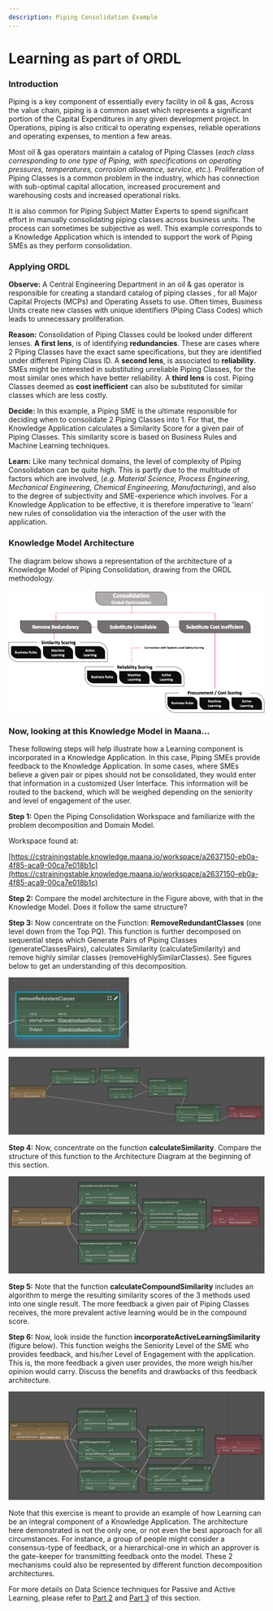 ```yaml
---
description: Piping Consolidation Example
---
```


# Learning as part of ORDL

### Introduction

Piping is a key component of essentially every facility in oil & gas, Across the value chain, piping is a common asset which represents a significant portion of the Capital Expenditures in any given development project. In Operations, piping is also critical to operating expenses, reliable operations and operating expenses, to mention a few areas. 

Most oil & gas operators maintain a catalog of Piping Classes \(_each class corresponding to one type of Piping, with specifications on operating pressures, temperatures, corrosion allowance, service, etc_.\). Proliferation of Piping Classes is a common problem in the industry, which has connection with sub-optimal capital allocation, increased procurement and warehousing costs and increased operational risks. 

It is also common for Piping Subject Matter Experts to spend significant effort in manually consolidating piping classes across business units. The process can sometimes be subjective as well. This example corresponds to a Knowledge Application which is intended to support the work of Piping SMEs as they perform consolidation. 

### Applying ORDL

**Observe:** A Central Engineering Department in an oil & gas operator is responsible for creating a standard catalog of piping classes , for all Major Capital Projects \(MCPs\) and Operating Assets to use. Often times, Business Units create new classes with unique identifiers \(Piping Class Codes\) which leads to unnecessary proliferation.

**Reason:** Consolidation of Piping Classes could be looked under different lenses. **A first lens**, is of identifying **redundancies**. These are cases where 2 Piping Classes have the exact same specifications, but they are identified under different Piping Class ID. A **second lens**, is associated to **reliability**. SMEs might be interested in substituting unreliable Piping Classes, for the most similar ones which have better reliability. A **third lens** is cost. Piping Classes deemed as **cost inefficient** can also be substituted for similar classes which are less costly. 

**Decide:** In this example, a Piping SME is the ultimate responsible for deciding when to consolidate 2 Piping Classes into 1. For that, the Knowledge Application calculates a Similarity Score for a given pair of Piping Classes. This similarity score is based on Business Rules and Machine Learning techniques. 

**Learn:** Like many technical domains, the level of complexity of Piping Consolidation can be quite high. This is partly due to the multitude of factors which are involved, \(_e.g. Material Science, Process Engineering, Mechanical Engineering, Chemical Engineering, Manufacturing_\), and also to the degree of subjectivity and SME-experience which involves. For a Knowledge Application to be effective, it is therefore imperative to 'learn' new rules of consolidation via the interaction of the user with the application. 

### Knowledge Model Architecture

The diagram below shows a representation of the architecture of a Knowledge Model of Piping Consolidation, drawing from the ORDL methodology. 

![Piping Consolidation  Knowledge Model Architecture](../../../.gitbook/assets/image%20%2858%29.png)

### Now, looking at this Knowledge Model in Maana... 

These following steps will help illustrate how a Learning component is incorporated in a Knowledge Application. In this case, Piping SMEs provide feedback to the Knowledge Application. In some cases, where SMEs believe a given pair or pipes should not be consolidated, they would enter that information in a customized User Interface. This information will be routed to the backend, which will be weighed depending on the seniority and level of engagement of the user. 

**Step 1:** Open the Piping Consolidation Workspace and familiarize with the problem decomposition and Domain Model. 

Workspace found at:

[https://cstrainingstable.knowledge.maana.io/workspace/a2637150-eb0a-4f85-aca9-00ca7e018b1c](https://cstrainingstable.knowledge.maana.io/workspace/a2637150-eb0a-4f85-aca9-00ca7e018b1c)

**Step 2:** Compare the model architecture in the Figure above, with that in the Knowledge Model. Does it follow the same structure?

**Step 3:** Now concentrate on the Function: **RemoveRedundantClasses** \(one level down from the Top PQ\). This function is further decomposed on sequential steps which Generate Pairs of Piping Classes \(generateClassesPairs\), calculates Similarity \(calculateSimilarity\) and remove highly similar classes \(removeHighlySimilarClasses\). See figures below to get an understanding of this decomposition.  

![removeRedundantClasses inside of consolidateClassesinOperatingAsset](../../../.gitbook/assets/image%20%2839%29.png)

![removeRedundantClasses Decomposition](../../../.gitbook/assets/image%20%2812%29.png)

**Step 4:** Now, concentrate on the function **calculateSimilarity**. Compare the structure of this function to the Architecture Diagram at the beginning of this section. 

![](../../../.gitbook/assets/image%20%2893%29.png)

**Step 5:** Note that the function **calculateCompoundSimilarity** includes an algorithm to merge the resulting similarity scores of the 3 methods used into one single result. The more feedback a given pair of Piping Classes receives, the more prevalent active learning would be in the compound score. 

**Step 6:** Now, look inside the function **incorporateActiveLearningSimilarity** \(figure below\). This function weighs the Seniority Level of the SME who provides feedback, and his/her Level of Engagement with the application. This is, the more feedback a given user provides, the more weigh his/her opinion would carry. Discuss the benefits and drawbacks of this feedback architecture.  

![](../../../.gitbook/assets/image%20%2836%29.png)

Note that this exercise is meant to provide an example of how Learning can be an integral component of a Knowledge Application. The architecture here demonstrated is not the only one, or not even the best approach for all circumstances. For instance, a group of people might consider a consensus-type of feedback, or a hierarchical-one in which an approver is the gate-keeper for transmitting feedback onto the model. These 2 mechanisms could also be represented by different function decomposition architectures. 

For more details on Data Science techniques for Passive and Active Learning, please refer to [Part 2](part-2-passive-learning.md) and [Part 3](part-3-active-learning.md) of this section. 

